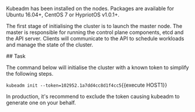 Kubeadm has been installed on the nodes. Packages are available for
Ubuntu 16.04+, CentOS 7 or HypriotOS v1.0.1+.

The first stage of initialising the cluster is to launch the master
node. The master is responsible for running the control plane
components, etcd and the API server. Clients will communicate to the
API to schedule workloads and manage the state of the cluster.

## Task

The command below will initialise the cluster with a known token to
simplify the following steps.

`kubeadm init --token=102952.1a7dd4cc8d1f4cc5`{{execute HOST1}}

In production, it's recommend to exclude the token causing kubeadm to
generate one on your behalf.
